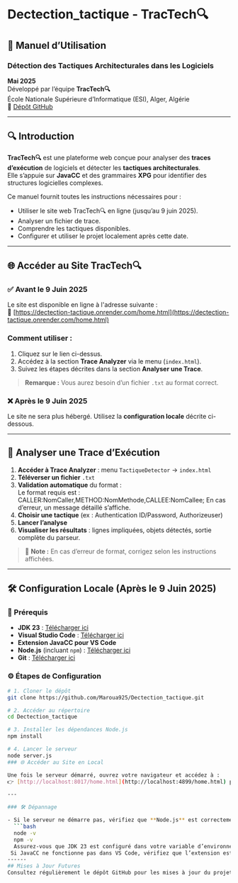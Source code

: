 # Dectection_tactique - TracTech🔍

## 📘 Manuel d’Utilisation

### Détection des Tactiques Architecturales dans les Logiciels  
**Mai 2025**  
Développé par l’équipe **TracTech🔍**  
École Nationale Supérieure d’Informatique (ESI), Alger, Algérie  
🔗 [Dépôt GitHub](https://github.com/Maroua925/Dectection_tactique.git)

---

## 🔍 Introduction

**TracTech🔍** est une plateforme web conçue pour analyser des **traces d’exécution** de logiciels et détecter les **tactiques architecturales**.  
Elle s’appuie sur **JavaCC** et des grammaires **XPG** pour identifier des structures logicielles complexes.

Ce manuel fournit toutes les instructions nécessaires pour :
- Utiliser le site web TracTech🔍 en ligne (jusqu’au 9 juin 2025).
- Analyser un fichier de trace.
- Comprendre les tactiques disponibles.
- Configurer et utiliser le projet localement après cette date.

---

## 🌐 Accéder au Site TracTech🔍

### ✅ Avant le 9 Juin 2025  
Le site est disponible en ligne à l'adresse suivante :  
🔗 [https://dectection-tactique.onrender.com/home.html](https://dectection-tactique.onrender.com/home.html)

### Comment utiliser :
1. Cliquez sur le lien ci-dessus.
2. Accédez à la section **Trace Analyzer** via le menu (`index.html`).
3. Suivez les étapes décrites dans la section **Analyser une Trace**.

> **Remarque :** Vous aurez besoin d’un fichier `.txt` au format correct.

### ❌ Après le 9 Juin 2025  
Le site ne sera plus hébergé. Utilisez la **configuration locale** décrite ci-dessous.

---

## 🧪 Analyser une Trace d’Exécution

1. **Accéder à Trace Analyzer** : menu `TactiqueDetector` → `index.html`
2. **Téléverser un fichier** `.txt`
3. **Validation automatique** du format :  
   Le format requis est :  CALLER:NomCaller,METHOD:NomMethode,CALLEE:NomCallee;
En cas d’erreur, un message détaillé s’affiche.
4. **Choisir une tactique** (ex : Authentication ID/Password, Authorizeuser)
5. **Lancer l’analyse**
6. **Visualiser les résultats** : lignes impliquées, objets détectés, sortie complète du parseur.

> 📌 **Note :** En cas d’erreur de format, corrigez selon les instructions affichées.

---

## 🛠️ Configuration Locale (Après le 9 Juin 2025)

### 🔧 Prérequis

- **JDK 23** : [Télécharger ici](https://www.oracle.com/java/technologies/downloads/)
- **Visual Studio Code** : [Télécharger ici](https://code.visualstudio.com/)
- **Extension JavaCC pour VS Code**
- **Node.js** (incluant `npm`) : [Télécharger ici](https://nodejs.org/)
- **Git** : [Télécharger ici](https://git-scm.com/)

### ⚙️ Étapes de Configuration

```bash
# 1. Cloner le dépôt
git clone https://github.com/Maroua925/Dectection_tactique.git

# 2. Accéder au répertoire
cd Dectection_tactique

# 3. Installer les dépendances Node.js
npm install

# 4. Lancer le serveur
node server.js
### 🌐 Accéder au Site en Local

Une fois le serveur démarré, ouvrez votre navigateur et accédez à :  
👉 [http://localhost:8017/home.html](http://localhost:4899/home.html) pour utiliser le site localement.

---

### 🛠️ Dépannage

- Si le serveur ne démarre pas, vérifiez que **Node.js** est correctement installé en exécutant :
  ```bash
  node -v
  npm -v
  Assurez-vous que JDK 23 est configuré dans votre variable d’environnement JAVA_HOME.
 Si JavaCC ne fonctionne pas dans VS Code, vérifiez que l’extension est bien installée et que le chemin vers JavaCC est correctement configuré.
------
## Mises à Jour Futures
Consultez régulièrement le dépôt GitHub pour les mises à jour du projet. De nouvelles fonctionnalités ou correctifs peuvent être ajoutés après la rédaction de ce manuel.



